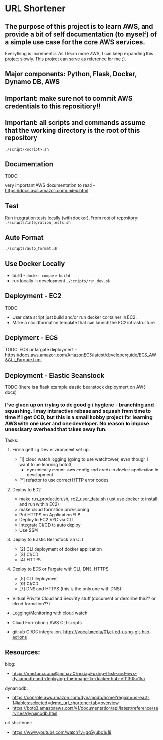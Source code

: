 # URL Shortener


## The purpose of this project is to learn AWS, and provide a bit of self documentation (to myself) of a simple use case for the core AWS services.

Everything is incremental. As I learn more AWS, I can keep expanding this project slowly. This project can serve as reference for me ;).


## Major components: Python, Flask, Docker, Dynamo DB, AWS

## Important: make sure not to commit AWS credentials to this repositiory!!
## Important: all scripts and commands assume that the working directory is the root of this repository

`./script/<script>.sh`




## Documentation
TODO

very important AWS documentation to read  - https://docs.aws.amazon.com/index.html

## Test

Run integration tests locally (with docker). From root of repository: `./scripts/integration_tests.sh`


## Auto Format

`./scripts/auto_format.sh`

## Use Docker Locally

 - build - `docker-compose build`
 - run locally in development `./scripts/run_dev.sh`

## Deployment - EC2

 TODO
 - User data script just build and/or run docker container in EC2.
 - Make a cloudformation template that can launch the EC2 infrastructure

## Deplyment - ECS
 
 TODO: ECS or fargate deployment - https://docs.aws.amazon.com/AmazonECS/latest/developerguide/ECS_AWSCLI_Fargate.html

## Deployment - Elastic Beanstock 
 TODO (there is a flask example elastic beanstock deployment on AWS docs)



### I've given up on trying to do good git hygiene - branching and squashing. I may interactive rebase and squash from time to time if I get OCD, but this is a small hobby project for learning AWS  with one user and one developer. No reason to impose unessisary overhead that takes away fun.


Tasks:

 1. Finish getting Dev environment set up.
    - [1] cloud watch logging (going to use watchtower, even though I want to be learning boto3)
      - dynamically mount .aws config and creds in docker application in development
    - [*] refactor to use correct HTTP error codes

 2. Deploy to EC2
    - make run_production.sh, ec2_user_data.sh (just use docker to install and run within EC2)
    - make cloud formation provisioning
    - Put HTTPS on Application ELB
    - Deploy to EC2 VPC via CLI
    - Integrate CI/CD to auto deploy
    - Use SSM


 3. Deploy to Elastic Beanstock via CLI
    - [2] CLI deployment of docker application
    - [3] CI/CD
    - [4] HTTPS

 4. Deploy to ECS or Fargate with CLI, DNS, HTTPS,
    - [5] CLI deployment
    - [6] CI/CD
    - [7] DNS and HTTPS (this is the only one with DNS)


 
 - Virtual Private Cloud and Security stuff (document or describe this?? or cloud formation??)
 - Logging/Monitoring with cloud watch
 - Cloud Formation / AWS CLI scripts

 - github CI/DC integration. https://vocal.media/01/ci-cd-using-git-hub-actions






## Resources:

blog:
 - https://medium.com/@janhaviC/restapi-using-flask-and-aws-dynamodb-and-deploying-the-image-to-docker-hub-eff1305c15a

dynamodb:
 - https://console.aws.amazon.com/dynamodb/home?region=us-east-1#tables:selected=demo_url_shortener;tab=overview
 - https://boto3.amazonaws.com/v1/documentation/api/latest/reference/services/dynamodb.html

url shortener:
 - https://www.youtube.com/watch?v=gq5yubc1u18
